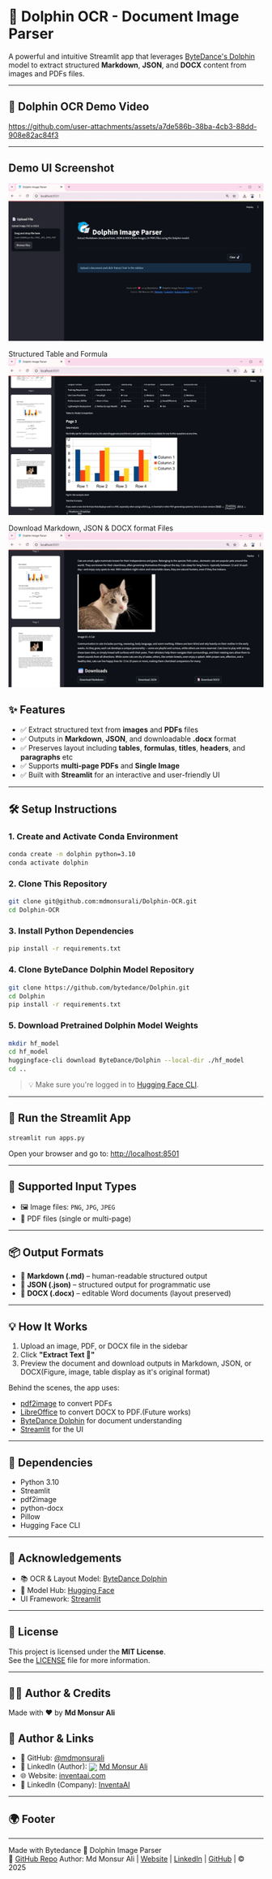 # 🐬 Dolphin OCR - Document Image Parser

A powerful and intuitive Streamlit app that leverages [ByteDance's Dolphin](https://github.com/bytedance/Dolphin) model to extract structured **Markdown**, **JSON**, and **DOCX** content from images and PDFs files.

---

## 🎥 Dolphin OCR Demo Video

https://github.com/user-attachments/assets/a7de586b-38ba-4cb3-88dd-908e82ac84f3

---

## Demo UI Screenshot

![Demo UI Screenshot](Demo%20UI/Streamlit%20UI%20-1.jpg)

Structured Table and Formula
![Demo UI Screenshot](Demo%20UI/Streamlit%20UI%20-3.jpg)

Download Markdown, JSON & DOCX format Files
![Demo UI Screenshot](Demo%20UI/Streamlit%20UI%20-4.jpg)



## ✨ Features

- ✅ Extract structured text from **images** and **PDFs** files  
- ✅ Outputs in **Markdown**, **JSON**, and downloadable **.docx** format  
- ✅ Preserves layout including **tables**, **formulas**, **titles**, **headers**, and **paragraphs**  etc
- ✅ Supports **multi-page PDFs** and **Single Image**  
- ✅ Built with **Streamlit** for an interactive and user-friendly UI  

---

## 🛠️ Setup Instructions

### 1. Create and Activate Conda Environment

```bash
conda create -n dolphin python=3.10
conda activate dolphin
```

### 2. Clone This Repository

```bash
git clone git@github.com:mdmonsurali/Dolphin-OCR.git
cd Dolphin-OCR
```

### 3. Install Python Dependencies

```bash
pip install -r requirements.txt
```

### 4. Clone ByteDance Dolphin Model Repository

```bash
git clone https://github.com/bytedance/Dolphin.git
cd Dolphin
pip install -r requirements.txt
```

### 5. Download Pretrained Dolphin Model Weights

```bash
mkdir hf_model
cd hf_model
huggingface-cli download ByteDance/Dolphin --local-dir ./hf_model
cd ..
```

> 💡 Make sure you're logged in to [Hugging Face CLI](https://huggingface.co/docs/huggingface_hub/quick-start#login).

---

## 🚀 Run the Streamlit App

```bash
streamlit run apps.py
```

Open your browser and go to: [http://localhost:8501](http://localhost:8501)

---

## 📂 Supported Input Types

- 🖼️ Image files: `PNG`, `JPG`, `JPEG`  
- 📄 PDF files (single or multi-page) 

---

## 📦 Output Formats

- 📝 **Markdown (.md)** – human-readable structured output  
- 🧾 **JSON (.json)** – structured output for programmatic use  
- 📄 **DOCX (.docx)** – editable Word documents (layout preserved)

---

## 💡 How It Works

1. Upload an image, PDF, or DOCX file in the sidebar  
2. Click **"Extract Text 📄"**  
3. Preview the document and download outputs in Markdown, JSON, or DOCX(Figure, image, table display as it's original format)

Behind the scenes, the app uses:
- [pdf2image](https://pypi.org/project/pdf2image/) to convert PDFs
- [LibreOffice](https://www.libreoffice.org/) to convert DOCX to PDF.(Future works)
- [ByteDance Dolphin](https://github.com/bytedance/Dolphin) for document understanding
- [Streamlit](https://streamlit.io/) for the UI

---

## 🔧 Dependencies

- Python 3.10  
- Streamlit  
- pdf2image  
- python-docx  
- Pillow   
- Hugging Face CLI  

---

## 🙌 Acknowledgements

- 📚 OCR & Layout Model: [ByteDance Dolphin](https://github.com/bytedance/Dolphin)  
- 🤗 Model Hub: [Hugging Face](https://huggingface.co/ByteDance/Dolphin)  
- UI Framework: [Streamlit](https://streamlit.io/)

---

## 📜 License

This project is licensed under the **MIT License**.  
See the [LICENSE](LICENSE) file for more information.

---

## 👨‍💻 Author & Credits

Made with ❤️ by **Md Monsur Ali**

  
## 👤 Author & Links

- 🔗 GitHub: [@mdmonsurali](https://github.com/mdmonsurali)
- 💼 LinkedIn (Author): <img src="https://cdn.jsdelivr.net/gh/devicons/devicon/icons/linkedin/linkedin-original.svg" width="16" style="vertical-align: middle;"> [Md Monsur Ali](https://www.linkedin.com/in/mdmonsurali/)
- 🌐 Website: [inventaai.com](https://inventaai.com/)
- 🏢 LinkedIn (Company): [InventaAI](https://www.linkedin.com/company/inventaai/)


---

## 🌍 Footer

---

Made with Bytedance 🐬 Dolphin Image Parser  
🔗 [GitHub Repo](https://github.com/bytedance/Dolphin) 
Author: Md Monsur Ali | [Website](https://inventaai.com/) | [LinkedIn](https://www.linkedin.com/company/inventaai/) | [GitHub](https://github.com/mdmonsurali) | © 2025
